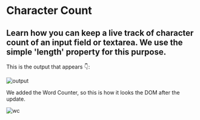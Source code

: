 # Character Count

##  Learn how you can keep a live track of character count of an input field or textarea. We use the simple 'length' property for this purpose.

This is the output that appears 👇:

![output](https://user-images.githubusercontent.com/94912743/179351552-c97bb583-86ec-4943-ab06-409f2fd2a0bc.gif)

We added the Word Counter, so this is how it looks the DOM after the update.

![wc](https://user-images.githubusercontent.com/94912743/184516522-d665a87d-bb2c-4996-9a20-9d8d3cc961d3.gif)
